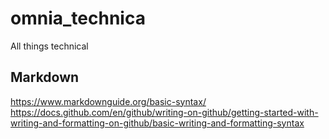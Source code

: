 # omnia_technica
All things technical

## Markdown
https://www.markdownguide.org/basic-syntax/
https://docs.github.com/en/github/writing-on-github/getting-started-with-writing-and-formatting-on-github/basic-writing-and-formatting-syntax
